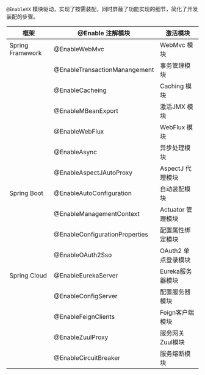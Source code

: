 ``@EnableXX`` 模块驱动，实现了按需装配，同时屏蔽了功能实现的细节，简化了开发装配的步骤。

| 框架             | @Enable 注解模块               | 激活模块            |
| ---------------- | ------------------------------ | ------------------- |
| Spring Framework | @EnableWebMvc                  | WebMvc 模块         |
|                  | @EnableTransactionManangement  | 事务管理模块        |
|                  | @EnableCacheing                | Caching 模块        |
|                  | @EnableMBeanExport             | 激活JMX 模块        |
|                  | @EnableWebFlux                 | WebFlux 模块        |
|                  | @EnableAsync                   | 异步处理模块        |
|                  | @EnableAspectJAutoProxy        | AspectJ 代理模块    |
| Spring Boot      | @EnableAutoConfiguration       | 自动装配模块        |
|                  | @EnableManagementContext       | Actuator 管理模块   |
|                  | @EnableConfigurationProperties | 配置属性绑定模块    |
|                  | @EnableOAuth2Sso               | OAuth2 单点登录模块 |
| Spring Cloud     | @EnableEurekaServer            | Eureka服务器模块    |
|                  | @EnableConfigServer            | 配置服务器模块      |
|                  | @EnableFeignClients            | Feign客户端模块     |
|                  | @EnableZuulProxy               | 服务网关Zuul模块    |
|                  | @EnableCircuitBreaker          | 服务熔断模块        |


